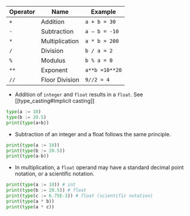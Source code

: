 | Operator | Name           | Example      |
| -------- | -------------- | ------------ |
| `+`      | Addition       | `a + b = 30` |
| `-`      | Subtraction    | `a – b = -10` |
| `*`      | Multiplication | `a * b = 200` |
| `/`      | Division       | `b / a = 2` |
| `%`      | Modulus        | `b % a = 0` |
| `**`     | Exponent       | `a**b =10**20` |
| `//`     | Floor Division | `9//2 = 4` |

- Addition of `integer` and `float` results in a `float`. See [[type_casting#Implicit casting]]
```Python
type(a := 10)
type(b := 20.5)
print(type(a+b))
```

- Subtraction of an integer and a float follows the same principle.
```Python
print(type(a := 10))
print(type(b := 20.5))
print(type(a-b))
```

- In multiplication, a `float` operand may have a standard decimal point notation, or a scientific notation.
```Python
print(type(a := 10)) # int
print(type(b := 20.5)) # float
print(type(c := 6.75E-3)) # float (scientific notation)
print(type(a * b))
print(type(a * c))
```

